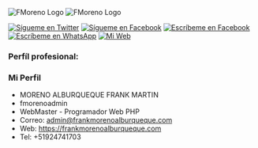 ![FMoreno Logo](https://frankmorenoalburqueque.com/images/ico.png) ![FMoreno Logo](https://frankmorenoalburqueque.com/images/logo.png)

[![Sígueme en Twitter](https://img.shields.io/twitter/follow/sendgrid.svg?style=social&label=Follow)](https://twitter.com/FrankMartinMor1)
[![Sígueme en Facebook]()](https://facebook.com/FrankMartinMA)
[![Escríbeme en Facebook]()](https://m.me/FrankMartinMA)
[![Escríbeme en WhatsApp]()](https://wa.me/51924741703)
[![Mi Web](https://img.shields.io/github/contributors/sendgrid/sendgrid-php.svg)](https://frankmorenoalburqueque.com)

### Perfíl profesional:


### Mi Perfil

- MORENO ALBURQUEQUE FRANK MARTIN
- fmorenoadmin
- WebMaster - Programador Web PHP
- Correo: admin@frankmorenoalburqueque.com
- Web: https://frankmorenoalburqueque.com
- Tel: +51924741703
